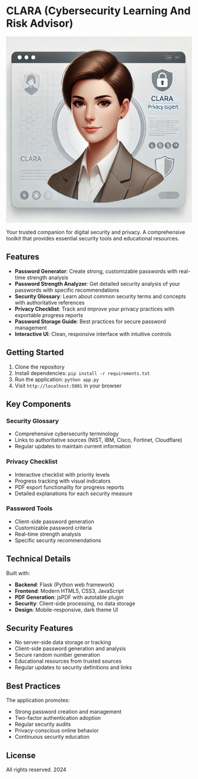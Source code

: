 # CLARA (Cybersecurity Learning And Risk Advisor)

![CLARA Logo](static/images/Clara.jpeg)

Your trusted companion for digital security and privacy. A comprehensive toolkit that provides essential security tools and educational resources.

## Features

- **Password Generator**: Create strong, customizable passwords with real-time strength analysis
- **Password Strength Analyzer**: Get detailed security analysis of your passwords with specific recommendations
- **Security Glossary**: Learn about common security terms and concepts with authoritative references
- **Privacy Checklist**: Track and improve your privacy practices with exportable progress reports
- **Password Storage Guide**: Best practices for secure password management
- **Interactive UI**: Clean, responsive interface with intuitive controls

## Getting Started

1. Clone the repository
2. Install dependencies: `pip install -r requirements.txt`
3. Run the application: `python app.py`
4. Visit `http://localhost:5001` in your browser

## Key Components

### Security Glossary
- Comprehensive cybersecurity terminology
- Links to authoritative sources (NIST, IBM, Cisco, Fortinet, Cloudflare)
- Regular updates to maintain current information

### Privacy Checklist
- Interactive checklist with priority levels
- Progress tracking with visual indicators
- PDF export functionality for progress reports
- Detailed explanations for each security measure

### Password Tools
- Client-side password generation
- Customizable password criteria
- Real-time strength analysis
- Specific security recommendations

## Technical Details

Built with:
- **Backend**: Flask (Python web framework)
- **Frontend**: Modern HTML5, CSS3, JavaScript
- **PDF Generation**: jsPDF with autotable plugin
- **Security**: Client-side processing, no data storage
- **Design**: Mobile-responsive, dark theme UI

## Security Features

- No server-side data storage or tracking
- Client-side password generation and analysis
- Secure random number generation
- Educational resources from trusted sources
- Regular updates to security definitions and links

## Best Practices

The application promotes:
- Strong password creation and management
- Two-factor authentication adoption
- Regular security audits
- Privacy-conscious online behavior
- Continuous security education

## License

All rights reserved. 2024
